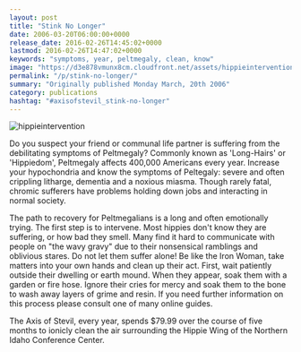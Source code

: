 ```yaml
---
layout: post
title: "Stink No Longer"
date: 2006-03-20T06:00:00+0000
release_date: 2016-02-26T14:45:02+0000
lastmod: 2016-02-26T14:47:02+0000
keywords: "symptoms, year, peltmegaly, clean, know"
image: "https://d3e878vmunx8cm.cloudfront.net/assets/hippieintervention.jpg"
permalink: "/p/stink-no-longer/"
summary: "Originally published Monday March, 20th 2006"
category: publications
hashtag: "#axisofstevil_stink-no-longer"
---
```


[id_1]: https://d3e878vmunx8cm.cloudfront.net/assets/hippieintervention.jpg "hippieintervention"
![hippieintervention][id_1]

Do you suspect your friend or communal life partner is suffering from the debilitating symptoms of Peltmegaly? Commonly known as 'Long-Hairs' or 'Hippiedom', Peltmegaly affects 400,000 Americans every year. Increase your hypochondria and know the symptoms of Peltegaly: severe and often crippling litharge, dementia and a noxious miasma. Though rarely fatal, chromic sufferers have problems holding down jobs and interacting in normal society.

The path to recovery for Peltmegalians is a long and often emotionally trying. The first step is to intervene. Most hippies don't know they are suffering, or how bad they smell. Many find it hard to communicate with people on "the wavy gravy" due to their nonsensical ramblings and oblivious stares. Do not let them suffer alone! Be like the Iron Woman, take matters into your own hands and clean up their act. First, wait patiently outside their dwelling or earth mound. When they appear, soak them with a garden or fire hose. Ignore their cries for mercy and soak them to the bone to wash away layers of grime and resin.
If you need further information on this process please consult one of many online guides.

The Axis of Stevil, every year, spends $79.99 over the course of five months to ionicly clean the air surrounding the Hippie Wing of the Northern Idaho Conference Center.
